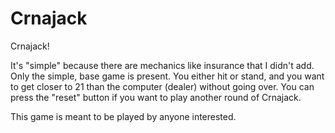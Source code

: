 # Crnajack

Crnajack!


It's "simple" because there are mechanics like insurance that I didn't add. Only the simple, base game is present. You either hit or stand, and you want to get closer to 21 than the computer (dealer) without going over. You can press the "reset" button if you want to play another round of Crnajack.

This game is meant to be played by anyone interested.
